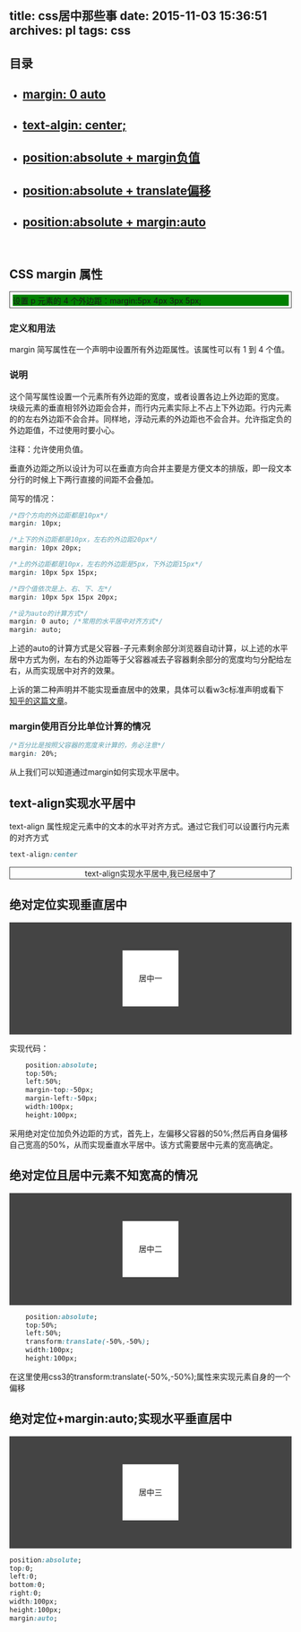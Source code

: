title: css居中那些事
date: 2015-11-03 15:36:51
archives: pl
tags: css
---

## 目录

* ## [margin: 0 auto](#CSS_margin_属性)
* ## [text-algin: center;](#text-align实现水平居中)
* ## [position:absolute + margin负值](#绝对定位实现垂直居中)
* ## [position:absolute + translate偏移](#绝对定位且居中元素不知宽高的情况)
* ## [position:absolute + margin:auto](#绝对定位+margin:auto;实现水平垂直居中)

<br>


## CSS margin 属性

<div style="border: 1px solid #444;">
	<p style="background:green;margin:5px 4px 3px 5px;">设置 p 元素的 4 个外边距：margin:5px 4px 3px 5px;</p>
</div>

<!-- more -->

### 定义和用法

margin 简写属性在一个声明中设置所有外边距属性。该属性可以有 1 到 4 个值。

### 说明

这个简写属性设置一个元素所有外边距的宽度，或者设置各边上外边距的宽度。
块级元素的垂直相邻外边距会合并，而行内元素实际上不占上下外边距。行内元素的的左右外边距不会合并。同样地，浮动元素的外边距也不会合并。允许指定负的外边距值，不过使用时要小心。

注释：允许使用负值。

垂直外边距之所以设计为可以在垂直方向合并主要是方便文本的排版，即一段文本分行的时候上下两行直接的间距不会叠加。

简写的情况：

```css
/*四个方向的外边距都是10px*/
margin: 10px;
```

```css
/*上下的外边距都是10px，左右的外边距20px*/
margin: 10px 20px;
```

```css
/*上的外边距都是10px，左右的外边距是5px，下外边距15px*/
margin: 10px 5px 15px;
```

```css
/*四个值依次是上、右、下、左*/
margin: 10px 5px 15px 20px;
```
```css
/*设为auto的计算方式*/
margin: 0 auto;	/*常用的水平居中对齐方式*/
margin: auto;
```

上述的auto的计算方式是父容器-子元素剩余部分浏览器自动计算，以上述的水平居中方式为例，左右的外边距等于父容器减去子容器剩余部分的宽度均匀分配给左右，从而实现居中对齐的效果。

上诉的第二种声明并不能实现垂直居中的效果，具体可以看w3c标准声明或看下[知乎的这篇文章](http://www.zhihu.com/question/21644198)。

### margin使用百分比单位计算的情况

```css
/*百分比是按照父容器的宽度来计算的，务必注意*/
margin: 20%;
```

从上我们可以知道通过margin如何实现水平居中。

## text-align实现水平居中

text-align 属性规定元素中的文本的水平对齐方式。通过它我们可以设置行内元素的对齐方式

```css
text-align:center
```

<p style="text-align:center;border:1px solid #444;">text-align实现水平居中,我已经居中了</p>


## 绝对定位实现垂直居中

<div style="position:relative;background:#444;height:200px;">
	<div style="position:absolute;top:50%;left:50%;margin-top:-50px;margin-left:-50px;width:100px;height:100px;background:#ffffff;text-align:center;line-height:100px;">居中一</div>
</div>

实现代码：

```css
	position:absolute;
	top:50%;
	left:50%;
	margin-top:-50px;
	margin-left:-50px;
	width:100px;
	height:100px;
```
采用绝对定位加负外边距的方式，首先上，左偏移父容器的50%;然后再自身偏移自己宽高的50%，从而实现垂直水平居中。该方式需要居中元素的宽高确定。

## 绝对定位且居中元素不知宽高的情况

<div style="position:relative;background:#444;height:200px;">
	<div style="position:absolute;top:50%;left:50%;transform:translate(-50%,-50%);width:100px;height:100px;background:#ffffff;text-align:center;line-height:100px;">居中二</div>
</div>

```css
	position:absolute;
	top:50%;
	left:50%;
	transform:translate(-50%,-50%);
	width:100px;
	height:100px;
```

在这里使用css3的transform:translate(-50%,-50%);属性来实现元素自身的一个偏移

## 绝对定位+margin:auto;实现水平垂直居中

<div style="position:relative;background:#444;height:200px;">
	<div style="position:absolute;top:0;left:0;bottom:0;right:0;width:100px;height:100px;margin:auto;background:#ffffff; text-align:center;line-height:100px;">居中三</div>
</div>

```css
position:absolute;
top:0;
left:0;
bottom:0;
right:0;
width:100px;
height:100px;
margin:auto;
```
